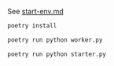 
See [start-env.md](../start-env.md)


```bash
poetry install
```


```bash 
poetry run python worker.py
```


```bash 
poetry run python starter.py
```
